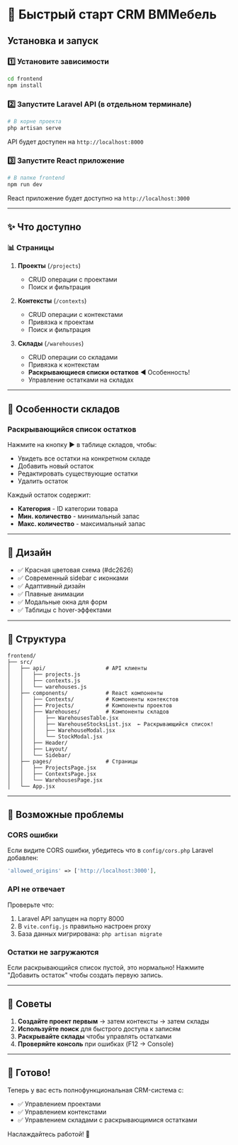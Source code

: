 # 🚀 Быстрый старт CRM ВММебель

## Установка и запуск

### 1️⃣ Установите зависимости

```bash
cd frontend
npm install
```

### 2️⃣ Запустите Laravel API (в отдельном терминале)

```bash
# В корне проекта
php artisan serve
```

API будет доступен на `http://localhost:8000`

### 3️⃣ Запустите React приложение

```bash
# В папке frontend
npm run dev
```

React приложение будет доступно на `http://localhost:3000`

---

## ✨ Что доступно

### 📊 Страницы

1. **Проекты** (`/projects`)
   - CRUD операции с проектами
   - Поиск и фильтрация
   
2. **Контексты** (`/contexts`)
   - CRUD операции с контекстами
   - Привязка к проектам
   - Поиск и фильтрация

3. **Склады** (`/warehouses`)
   - CRUD операции со складами
   - Привязка к контекстам
   - **Раскрывающиеся списки остатков** ◀️ Особенность!
   - Управление остатками на складах

---

## 🎯 Особенности складов

### Раскрывающийся список остатков

Нажмите на кнопку **▶** в таблице складов, чтобы:
- Увидеть все остатки на конкретном складе
- Добавить новый остаток
- Редактировать существующие остатки
- Удалить остаток

Каждый остаток содержит:
- **Категория** - ID категории товара
- **Мин. количество** - минимальный запас
- **Макс. количество** - максимальный запас

---

## 🎨 Дизайн

- ✅ Красная цветовая схема (#dc2626)
- ✅ Современный sidebar с иконками
- ✅ Адаптивный дизайн
- ✅ Плавные анимации
- ✅ Модальные окна для форм
- ✅ Таблицы с hover-эффектами

---

## 🔧 Структура

```
frontend/
├── src/
│   ├── api/                   # API клиенты
│   │   ├── projects.js
│   │   ├── contexts.js
│   │   └── warehouses.js
│   ├── components/            # React компоненты
│   │   ├── Contexts/          # Компоненты контекстов
│   │   ├── Projects/          # Компоненты проектов
│   │   ├── Warehouses/        # Компоненты складов
│   │   │   ├── WarehousesTable.jsx
│   │   │   ├── WarehouseStocksList.jsx  ← Раскрывающийся список!
│   │   │   ├── WarehouseModal.jsx
│   │   │   └── StockModal.jsx
│   │   ├── Header/
│   │   ├── Layout/
│   │   └── Sidebar/
│   ├── pages/                 # Страницы
│   │   ├── ProjectsPage.jsx
│   │   ├── ContextsPage.jsx
│   │   └── WarehousesPage.jsx
│   └── App.jsx
```

---

## 🐛 Возможные проблемы

### CORS ошибки

Если видите CORS ошибки, убедитесь что в `config/cors.php` Laravel добавлен:

```php
'allowed_origins' => ['http://localhost:3000'],
```

### API не отвечает

Проверьте что:
1. Laravel API запущен на порту 8000
2. В `vite.config.js` правильно настроен proxy
3. База данных мигрирована: `php artisan migrate`

### Остатки не загружаются

Если раскрывающийся список пустой, это нормально!
Нажмите "Добавить остаток" чтобы создать первую запись.

---

## 📝 Советы

1. **Создайте проект первым** → затем контексты → затем склады
2. **Используйте поиск** для быстрого доступа к записям
3. **Раскрывайте склады** чтобы управлять остатками
4. **Проверяйте консоль** при ошибках (F12 → Console)

---

## 🎉 Готово!

Теперь у вас есть полнофункциональная CRM-система с:
- ✅ Управлением проектами
- ✅ Управлением контекстами  
- ✅ Управлением складами с раскрывающимися остатками

Наслаждайтесь работой! 🚀

